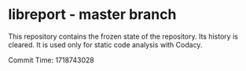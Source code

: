 # libreport - master branch

This repository contains the frozen state of the repository.
Its history is cleared. It is used only for static code
analysis with Codacy.

Commit Time: 1718743028